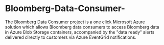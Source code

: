 # Bloomberg-Data-Consumer-
The Bloomberg Data Consumer project is a one click Microsoft Azure solution which allows Bloomberg data consumers to access Bloomberg data in Azure Blob Storage containers, accompanied by the "data ready" alerts delivered directly to customers via Azure EventGrid notifications.   
